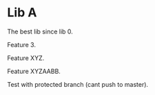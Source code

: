 # Lib A

The best lib since lib 0. 

Feature 3.

Feature XYZ.

Feature XYZAABB.

Test with protected branch (cant push to master).